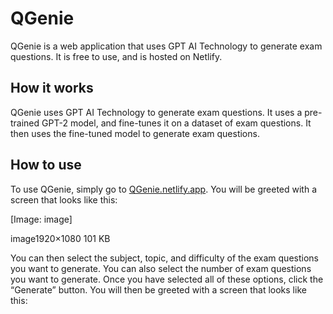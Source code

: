 
# QGenie

QGenie is a web application that uses GPT AI Technology to generate exam questions. It is free to use, and is hosted on Netlify.

## How it works

QGenie uses GPT AI Technology to generate exam questions. It uses a pre-trained GPT-2 model, and fine-tunes it on a dataset of exam questions. It then uses the fine-tuned model to generate exam questions.

## How to use

To use QGenie, simply go to [QGenie.netlify.app](QGenie.netlify.app). You will be greeted with a screen that looks like this:

[Image: image]

image1920×1080 101 KB

You can then select the subject, topic, and difficulty of the exam questions you want to generate. You can also select the number of exam questions you want to generate. Once you have selected all of these options, click the “Generate” button. You will then be greeted with a screen that looks like this:
